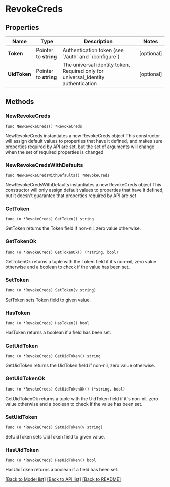 # RevokeCreds

## Properties

Name | Type | Description | Notes
------------ | ------------- | ------------- | -------------
**Token** | Pointer to **string** | Authentication token (see &#x60;/auth&#x60; and &#x60;/configure&#x60;) | [optional] 
**UidToken** | Pointer to **string** | The universal identity token, Required only for universal_identity authentication | [optional] 

## Methods

### NewRevokeCreds

`func NewRevokeCreds() *RevokeCreds`

NewRevokeCreds instantiates a new RevokeCreds object
This constructor will assign default values to properties that have it defined,
and makes sure properties required by API are set, but the set of arguments
will change when the set of required properties is changed

### NewRevokeCredsWithDefaults

`func NewRevokeCredsWithDefaults() *RevokeCreds`

NewRevokeCredsWithDefaults instantiates a new RevokeCreds object
This constructor will only assign default values to properties that have it defined,
but it doesn't guarantee that properties required by API are set

### GetToken

`func (o *RevokeCreds) GetToken() string`

GetToken returns the Token field if non-nil, zero value otherwise.

### GetTokenOk

`func (o *RevokeCreds) GetTokenOk() (*string, bool)`

GetTokenOk returns a tuple with the Token field if it's non-nil, zero value otherwise
and a boolean to check if the value has been set.

### SetToken

`func (o *RevokeCreds) SetToken(v string)`

SetToken sets Token field to given value.

### HasToken

`func (o *RevokeCreds) HasToken() bool`

HasToken returns a boolean if a field has been set.

### GetUidToken

`func (o *RevokeCreds) GetUidToken() string`

GetUidToken returns the UidToken field if non-nil, zero value otherwise.

### GetUidTokenOk

`func (o *RevokeCreds) GetUidTokenOk() (*string, bool)`

GetUidTokenOk returns a tuple with the UidToken field if it's non-nil, zero value otherwise
and a boolean to check if the value has been set.

### SetUidToken

`func (o *RevokeCreds) SetUidToken(v string)`

SetUidToken sets UidToken field to given value.

### HasUidToken

`func (o *RevokeCreds) HasUidToken() bool`

HasUidToken returns a boolean if a field has been set.


[[Back to Model list]](../README.md#documentation-for-models) [[Back to API list]](../README.md#documentation-for-api-endpoints) [[Back to README]](../README.md)


